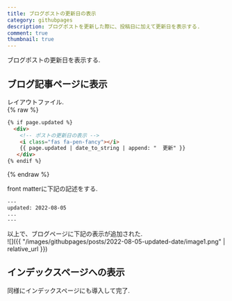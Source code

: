 ```yaml
---
title: ブログポストの更新日の表示
category: githubpages
description: ブログポストを更新した際に、投稿日に加えて更新日を表示する. 
comment: true
thumbnail: true
---
```


ブログポストの更新日を表示する.  

## ブログ記事ページに表示

レイアウトファイル.  
{% raw %}
```html
{% if page.updated %}
  <div>
    <!-- ポストの更新日の表示 -->
    <i class="fas fa-pen-fancy"></i>
    {{ page.updated | date_to_string | append: "  更新" }}
   </div>
{% endif %}
```

{% endraw %}


front matterに下記の記述をする.  
```
---
updated: 2022-08-05
...
---
```

以上で、ブログページに下記の表示が追加された.  
![]({{ "/images/githubpages/posts/2022-08-05-updated-date/image1.png" | relative_url }})

## インデックスページへの表示
同様にインデックスページにも導入して完了.  


